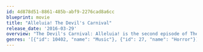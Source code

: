 ```yaml
---
id: 4d878d51-8861-485b-abf9-2276cad8a6cc
blueprint: movie
title: "Alleluia! The Devil's Carnival"
release_date: '2016-03-29'
overview: "The Devil's Carnival: Alleluia! is the second episode of The Devil's Carnival. The episode will revolve around the war between Hell and Heaven."
genres: '[{"id": 10402, "name": "Music"}, {"id": 27, "name": "Horror"}]'
---
```

